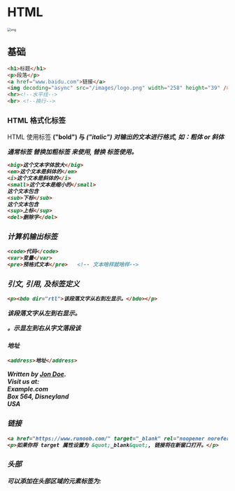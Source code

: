 # HTML



<img src="https://www.runoob.com/wp-content/uploads/2013/06/02A7DD95-22B4-4FB9-B994-DDB5393F7F03.jpg" alt="img" style="zoom: 50%;" />

## 基础

```html
<h1>标题</h1>
<p>段落</p>
<a href="www.baidu.com">链接</a>
<img decoding="async" src="/images/logo.png" width="258" height="39" />  <!-- 图片 -->
<hr><!--水平线-->
<br> <!--换行-->
```

### HTML 格式化标签

HTML 使用标签 <b>("bold") 与 <i>("italic") 对输出的文本进行格式, 如：**粗体** or *斜体*

**通常标签 <strong> 替换加粗标签 <b> 来使用, <em> 替换 <i>标签使用。**

```html
<big>这个文本字体放大</big>
<em>这个文本是斜体的</em>
<i>这个文本是斜体的</i>
<small>这个文本是缩小的</small>
这个文本包含
<sub>下标</sub>
这个文本包含
<sup>上标</sup>
<del>删除字</del>
```



### 计算机输出标签

```html
<code>代码</code>
<var>变量</var>
<pre>预格式文本</pre>   <!-- 文本啥样就啥样-->
```



### 引文, 引用, 及标签定义

```html
<p><bdo dir="rtl">该段落文字从右到左显示。</bdo></p>  
```

<p>该段落文字从左到右显示。</p>  
<p><bdo dir="rtl">该段落文字从右到左显示。</bdo></p>  



#### 地址

```html
<address>地址</address>
```

<address>
Written by <a href="mailto:webmaster@example.com">Jon Doe</a>.<br> 
Visit us at:<br>
Example.com<br>
Box 564, Disneyland<br>
USA
</address>



### 链接

```html
<a href="https://www.runoob.com/" target="_blank" rel="noopener noreferrer">访问菜鸟教程!</a>
<p>如果你将 target 属性设置为 &quot;_blank&quot;, 链接将在新窗口打开。</p>


```



### 头部

可以添加在头部区域的元素标签为: <title>, <style>, <meta>, <link>, <script>, <noscript> 和 <base>。

#### HTML <link> 元素

<link> 标签定义了文档与外部资源之间的关系。

<link> 标签通常用于链接到样式表:

```html
<head>
<link rel="stylesheet" type="text/css" href="mystyle.css">
</head>
```





### 表格

HTML 表格由 **<table>** 标签来定义。

- **tr**：tr 是 table row 的缩写，表示表格的一行。
- **td**：td 是 table data 的缩写，表示表格的数据单元格。
- **th**：th 是 table header的缩写，表示表格的表头单元格。



### 列表

```html
<ul>
<li>Coffee</li>
<li>Milk</li>
</ul>
```

<ul>
<li>Coffee</li>
<li>Milk</li>
</ul>

```html
<ol>
<li>Coffee</li>
<li>Milk</li>
</ol>
```

<ol>
<li>Coffee</li>
<li>Milk</li>
</ol>



### 区块

HTML 可以通过 <div> 和 <span>将元素组合起来。



### 表单

HTML 表单用于收集用户的输入信息。

HTML 表单表示文档中的一个区域，此区域包含交互控件，将用户收集到的信息发送到 Web 服务器。



表单元素是允许用户在表单中输入内容，比如：文本域（textarea）、下拉列表（select）、单选框（radio-buttons）、复选框（checkbox） 等等。

表单元素的类型时使用`type`指定的





div button input label img 